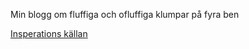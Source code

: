 Min blogg om fluffiga och ofluffiga klumpar på fyra ben 

[Insperations källan](https://sv.wix.com/website-template/view/html/1970?siteId=14096bd9-cc23-4e2c-93cf-cd2d407a90b9&metaSiteId=d962307b-e5a8-4cdc-b768-2e8eeb21ac60&originUrl=https%3A%2F%2Fsv.wix.com%2Fwebsite%2Ftemplates%2Fhtml%2Fblog%2F6&tpClick=view_button)
